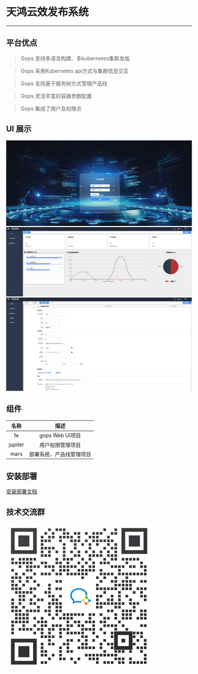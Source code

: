 # 天鸿云效发布系统
---
## 平台优点

> Gops 支持多语言构建、多kubernetes集群发版

> Gops 采用Kubernetes api方式与集群信息交互

> Gops 支持基于服务树方式管理产品线

> Gops 灵活丰富的容器参数配置

> Gops 集成了用户及权限点

## UI 展示
![ui](./imgs/login.png)
![dashboard](./imgs/dashboard.png)
![task](./imgs/task.png)

## 组件
|名称|描述|
|:--:|:--:|
|fe|gops Web UI项目|
|jupiter|用户权限管理项目|
|mars|部署系统、产品线管理项目|

## 安装部署
[安装部署文档](https://ztth.gitbook.io/gops/install)

## 技术交流群
![交流群](./imgs/wxq.png)